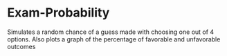 # Exam-Probability
Simulates a random chance of a guess made with choosing one out of 4 options. Also plots a graph of the percentage of favorable and unfavorable outcomes
